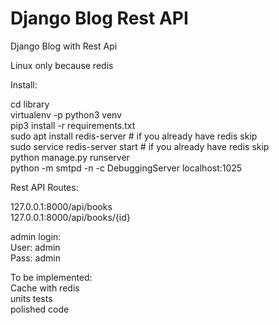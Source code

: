 # Django Blog Rest API
 Django Blog with Rest Api
 
Linux only because redis<br>

Install:<br>

cd library<br>
virtualenv -p python3 venv<br>
pip3 install -r requirements.txt<br>
sudo apt install redis-server # if you already have redis skip<br>
sudo service redis-server start # if you already have redis skip<br>
python manage.py runserver<br>
python -m smtpd -n -c DebuggingServer localhost:1025<br>

Rest API Routes:

127.0.0.1:8000/api/books<br>
127.0.0.1:8000/api/books/{id}<br>

admin login:<br>
User: admin<br>
Pass: admin<br>

To be implemented:<br>
Cache with redis<br>
units tests<br>
polished code<br>

